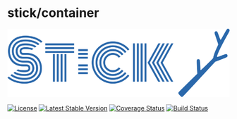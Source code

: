 # stick/container

![Stick-Orchestration Logo](https://raw.githubusercontent.com/stick-orchestration/assets/master/img/icon.png)


[![License](https://poser.pugx.org/stick/container/license)](https://packagist.org/packages/stick/container)
[![Latest Stable Version](https://poser.pugx.org/stick/container/v/stable)](https://packagist.org/packages/stick/container)
[![Coverage Status](https://coveralls.io/repos/github/stick-orchestration/container/badge.svg?branch=master)](https://coveralls.io/github/stick-orchestration/container?branch=master)
[![Build Status](https://travis-ci.org/stick-orchestration/container.svg?branch=master)](https://travis-ci.org/stick-orchestration/container)
